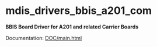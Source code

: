 # mdis_drivers_bbis_a201_com

**BBIS Board Driver for A201 and related Carrier Boards**

Documentation: [DOC/main.html](DOC/main.html)
